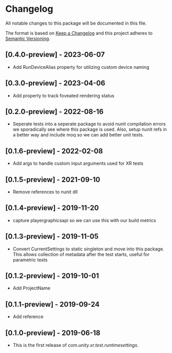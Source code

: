 # Changelog
All notable changes to this package will be documented in this file.

The format is based on [Keep a Changelog](http://keepachangelog.com/en/1.0.0/)
and this project adheres to [Semantic Versioning](http://semver.org/spec/v2.0.0.html).

## [0.4.0-preview] - 2023-06-07
- Add RunDeviceAlias property for utilizing custom device naming 

## [0.3.0-preview] - 2023-04-06
- Add property to track foveated rendering status

## [0.2.0-preview] - 2022-08-16
- Seperate tests into a seperate package to avoid nunit compilation errors we sporadically see where this package is used. Also, setup nunit refs in a better way and include moq so we can add better unit tests.

## [0.1.6-preview] - 2022-02-08
- Add args to handle custom input arguments used for XR tests

## [0.1.5-preview] - 2021-09-10
- Remove references to nunit dll

## [0.1.4-preview] - 2019-11-20

- capture playergraphicsapi so we can use this with our build metrics

## [0.1.3-preview] - 2019-11-05

- Convert CurrentSettings to static singleton and move into this package. This allows collection of metadata after the test starts, useful for parametric tests

## [0.1.2-preview] - 2019-10-01

- Add ProjectName

## [0.1.1-preview] - 2019-09-24

- Add reference

## [0.1.0-preview] - 2019-06-18

- This is the first release of *com.unity.xr.test.runtimesettings*.

